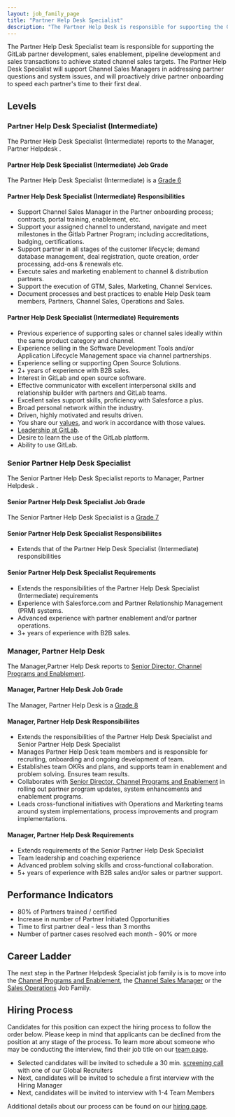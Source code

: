 ```yaml
---
layout: job_family_page
title: "Partner Help Desk Specialist"
description: "The Partner Help Desk is responsible for supporting the GitLab partner development, sales enablement, pipeline development and sales transactions. "
---
```


The Partner Help Desk Specialist team is responsible for supporting the GitLab partner development, sales enablement, pipeline development and sales transactions to achieve stated channel sales targets.  The Partner Help Desk Specialist will support Channel Sales Managers in addressing partner questions and system issues, and will proactively drive partner onboarding to speed each partner's time to their first deal.

## Levels

### Partner Help Desk Specialist (Intermediate)

The Partner Help Desk Specialist (Intermediate) reports to the Manager, Partner Helpdesk .

#### Partner Help Desk Specialist (Intermediate) Job Grade

The Partner Help Desk Specialist (Intermediate) is a [Grade 6](/handbook/total-rewards/compensation/compensation-calculator/#gitlab-job-grades)

#### Partner Help Desk Specialist (Intermediate) Responsibilities

* Support Channel Sales Manager in the Partner onboarding process; contracts, portal training, enablement, etc.
* Support your assigned channel to understand, navigate and meet milestones in the Gitlab Partner Program; including accreditations, badging, certifications.
* Support partner in all stages of the customer lifecycle; demand database management, deal registration, quote creation, order processing, add-ons & renewals etc.
* Execute sales and marketing enablement to channel & distribution partners.
* Support the execution of GTM, Sales, Marketing, Channel Services.
* Document processes and best practices to enable Help Desk team members, Partners, Channel Sales, Operations and Sales.

#### Partner Help Desk Specialist (Intermediate) Requirements

* Previous experience of supporting sales or channel sales ideally within the same product category and channel.
* Experience selling in the Software Development Tools and/or Application Lifecycle Management space via channel partnerships.
* Experience selling or supporting Open Source Solutions.
* 2+ years of experience with B2B sales.
* Interest in GitLab and open source software.
* Effective communicator with excellent interpersonal skills and relationship builder with partners and GitLab teams.
* Excellent sales support skills, proficiency with Salesforce a plus.
* Broad personal network within the industry.
* Driven, highly motivated and results driven.
* You share our [values](/handbook/values/), and work in accordance with those values.
* [Leadership at GitLab](/handbook/leadership/).
* Desire to learn the use of the GitLab platform.
* Ability to use GitLab.


### Senior Partner Help Desk Specialist

The Senior Partner Help Desk Specialist reports to Manager, Partner Helpdesk .

#### Senior Partner Help Desk Specialist Job Grade

The Senior Partner Help Desk Specialist is a [Grade 7](/handbook/total-rewards/compensation/compensation-calculator/#gitlab-job-grades)

#### Senior Partner Help Desk Specialist Responsibiliites

* Extends that of the Partner Help Desk Specialist (Intermediate) responsibilities

#### Senior Partner Help Desk Specialist Requirements

* Extends the responsibilities of the Partner Help Desk Specialist (Intermediate) requirements
* Experience with Salesforce.com and Partner Relationship Management (PRM) systems.
* Advanced experience with partner enablement and/or partner operations.
* 3+ years of experience with B2B sales.


### Manager, Partner Help Desk 

The Manager,Partner Help Desk reports to [Senior Director, Channel Programs and Enablement](/job-families/sales/director-channel-programs-and-enablement/).

#### Manager, Partner Help Desk  Job Grade

The Manager, Partner Help Desk is a [Grade 8](/handbook/total-rewards/compensation/compensation-calculator/#gitlab-job-grades)

#### Manager, Partner Help Desk Responsibiliites

* Extends the responsibilities of the Partner Help Desk Specialist and Senior Partner Help Desk Specialist
* Manages  Partner Help Desk team members and is responsible for recruiting, onboarding and ongoing development of team.  
* Establishes team OKRs and plans, and supports team in enablement and problem solving.  Ensures team results.
* Collaborates with [Senior Director, Channel Programs and Enablement](/job-families/sales/director-channel-programs-and-enablement/) in rolling out partner program updates, system enhancements and enablement programs. 
* Leads cross-functional initiatives with Operations and Marketing teams around system implementations, process improvements and program implementations.

#### Manager, Partner Help Desk Requirements

* Extends requirements of the Senior Partner Help Desk Specialist 
* Team leadership and coaching experience 
* Advanced problem solving skills and cross-functional collaboration.
* 5+ years of experience with B2B sales and/or sales or partner support.

## Performance Indicators
* 80% of Partners trained / certified
* Increase in number of Partner Initiated Opportunities
* Time to first partner deal - less than 3 months
* Number of partner cases resolved each month - 90% or more

## Career Ladder

The next step in the Partner Helpdesk Specialist job family is is to move into the [Channel Programs and Enablement](https://about.gitlab.com/job-families/sales/director-channel-programs-and-enablement/), the [Channel Sales Manager](https://about.gitlab.com/job-families/sales/channel-sales-manager/) or the [Sales Operations](https://about.gitlab.com/job-families/sales/sales-operations/) Job Family.

## Hiring Process

Candidates for this position can expect the hiring process to follow the order below. Please keep in mind that applicants can be declined from the position at any stage of the process. To learn more about someone who may be conducting the interview, find their job title on our [team page](/company/team).

- Selected candidates will be invited to schedule a 30 min. [screening call](/handbook/hiring/interviewing/#screening-call) with one of our Global Recruiters
- Next, candidates will be invited to schedule a first interview with the Hiring Manager
- Next, candidates will be invited to interview with 1-4 Team Members

Additional details about our process can be found on our [hiring page](/handbook/hiring).
